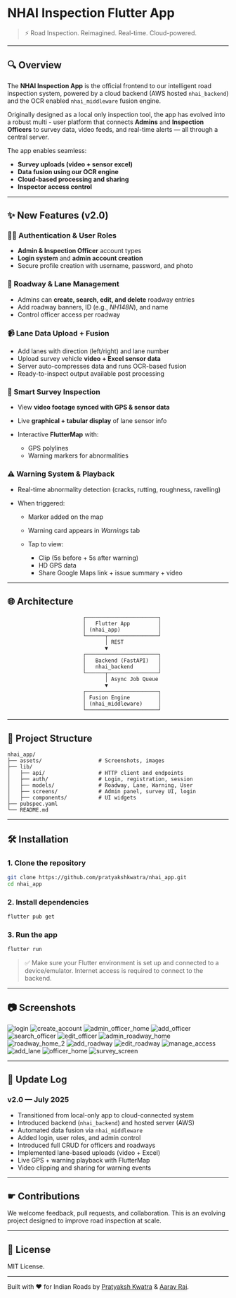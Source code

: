 # NHAI Inspection Flutter App

> ⚡ Road Inspection. Reimagined. Real-time. Cloud-powered.

---

## 🔍 Overview

The **NHAI Inspection App** is the official frontend to our intelligent road inspection system, powered by a cloud backend (AWS hosted `nhai_backend`) and the OCR enabled `nhai_middleware` fusion engine.

Originally designed as a local only inspection tool, the app has evolved into a robust multi - user platform that connects **Admins** and **Inspection Officers** to survey data, video feeds, and real-time alerts — all through a central server.

The app enables seamless:
* **Survey uploads (video + sensor excel)**
* **Data fusion using our OCR engine**
* **Cloud-based processing and sharing**
* **Inspector access control**

---

## ✨ New Features (v2.0)

### 🧑‍💼 Authentication & User Roles

* **Admin & Inspection Officer** account types
* **Login system** and **admin account creation**
* Secure profile creation with username, password, and photo

### 🚣️ Roadway & Lane Management

* Admins can **create, search, edit, and delete** roadway entries
* Add roadway banners, ID (e.g., *NH148N*), and name
* Control officer access per roadway

### 📹 Lane Data Upload + Fusion

* Add lanes with direction (left/right) and lane number
* Upload survey vehicle **video + Excel sensor data**
* Server auto-compresses data and runs OCR-based fusion
* Ready-to-inspect output available post processing

### 🚁️ Smart Survey Inspection

* View **video footage synced with GPS & sensor data**
* Live **graphical + tabular display** of lane sensor info
* Interactive **FlutterMap** with:

  * GPS polylines
  * Warning markers for abnormalities

### ⚠️ Warning System & Playback

* Real-time abnormality detection (cracks, rutting, roughness, ravelling)
* When triggered:

  * Marker added on the map
  * Warning card appears in *Warnings* tab
  * Tap to view:

    * Clip (5s before + 5s after warning)
    * HD GPS data
    * Share Google Maps link + issue summary + video

---

## 🌐 Architecture

```
                        ┌───────────────────────┐
                        │   Flutter App         │
                        │ (nhai_app)            │
                        └──────┬────────────────┘
                               │ REST
                               ▼
                        ┌───────────────────────┐
                        │   Backend (FastAPI)   │
                        │   nhai_backend        │
                        └──────┬────────────────┘
                               │ Async Job Queue
                               ▼
                        ┌───────────────────────┐
                        │ Fusion Engine         │
                        │ (nhai_middleware)     │
                        └───────────────────────┘
```

---

## 📁 Project Structure

```
nhai_app/
├── assets/                  # Screenshots, images
├── lib/
│   ├── api/                 # HTTP client and endpoints
│   ├── auth/                # Login, registration, session
│   ├── models/              # Roadway, Lane, Warning, User
│   ├── screens/             # Admin panel, survey UI, login
│   ├── components/          # UI widgets
├── pubspec.yaml
└── README.md
```

---

## 🛠️ Installation

### 1. Clone the repository

```bash
git clone https://github.com/pratyakshkwatra/nhai_app.git
cd nhai_app
```

### 2. Install dependencies

```bash
flutter pub get
```

### 3. Run the app

```bash
flutter run
```

> ✅ Make sure your Flutter environment is set up and connected to a device/emulator. Internet access is required to connect to the backend.

---

## 📷 Screenshots

![login](assets/screenshots/login.jpg)
![create_account](assets/screenshots/create_account.jpg)
![admin_officer_home](assets/screenshots/admin_officer_home.jpg)
![add_officer](assets/screenshots/add_officer.png)
![search_officer](assets/screenshots/search_officer.png)
![edit_officer](assets/screenshots/edit_officer.png)
![admin_roadway_home](assets/screenshots/admin_roadway_home.jpg)
![roadway_home_2](assets/screenshots/roadway_home_2.jpg)
![add_roadway](assets/screenshots/add_roadway.png)
![edit_roadway](assets/screenshots/edit_roadway.png)
![manage_access](assets/screenshots/manage_access.png)
![add_lane](assets/screenshots/add_lane.jpg)
![officer_home](assets/screenshots/officer_home.jpg)
![survey_screen](assets/screenshots/survey_screen.jpg)

---

## 🔄 Update Log

### v2.0 — July 2025

* Transitioned from local-only app to cloud-connected system
* Introduced backend (`nhai_backend`) and hosted server (AWS)
* Automated data fusion via `nhai_middleware`
* Added login, user roles, and admin control
* Introduced full CRUD for officers and roadways
* Implemented lane-based uploads (video + Excel)
* Live GPS + warning playback with FlutterMap
* Video clipping and sharing for warning events

---

## ☛ Contributions

We welcome feedback, pull requests, and collaboration. This is an evolving project designed to improve road inspection at scale.

---

## 🌿 License

MIT License.

---

Built with ❤️ for Indian Roads by [Pratyaksh Kwatra](https://github.com/pratyakshkwatra) & [Aarav Rai](https://github.com).